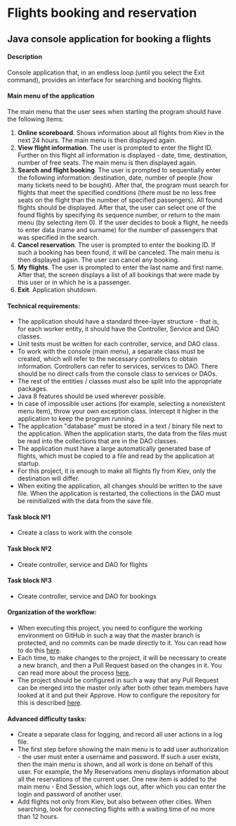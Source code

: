 # Flights booking and reservation

## Java console application for booking a flights

#### Description

Console application that, in an endless loop (until you select the Exit command), provides an interface for searching and booking flights.

#### Main menu of the application 

The main menu that the user sees when starting the program should have the following items:
1. **Online scoreboard**. Shows information about all flights from Kiev in the next 24 hours. The main menu is then displayed again.
2. **View flight information**. The user is prompted to enter the flight ID. Further on this flight all information is displayed - date, time, destination, number of free seats. The main menu is then displayed again.
3. **Search and flight booking**. The user is prompted to sequentially enter the following information: destination, date, number of people (how many tickets need to be bought). After that, the program must search for flights that meet the specified conditions (there must be no less free seats on the flight than the number of specified passengers). All found flights should be displayed. After that, the user can select one of the found flights by specifying its sequence number, or return to the main menu (by selecting item 0). If the user decides to book a flight, he needs to enter data (name and surname) for the number of passengers that was specified in the search.
4. **Cancel reservation**. The user is prompted to enter the booking ID. If such a booking has been found, it will be canceled. The main menu is then displayed again. The user can cancel any booking.
5. **My flights**. The user is prompted to enter the last name and first name. After that, the screen displays a list of all bookings that were made by this user or in which he is a passenger.
6. **Exit**. Application shutdown.

#### Technical requirements:
 - The application should have a standard three-layer structure - that is, for each worker entity, it should have the Controller, Service and DAO classes.
 - Unit tests must be written for each controller, service, and DAO class.
 - To work with the console (main menu), a separate class must be created, which will refer to the necessary controllers to obtain information. Controllers can refer to services, services to DAO. There should be no direct calls from the console class to services or DAOs.
 - The rest of the entities / classes must also be split into the appropriate packages.
 - Java 8 features should be used wherever possible.
 - In case of impossible user actions (for example, selecting a nonexistent menu item), throw your own exception class. Intercept it higher in the application to keep the program running. 
 - The application "database" must be stored in a text / binary file next to the application. When the application starts, the data from the files must be read into the collections that are in the DAO classes.
 - The application must have a large automatically generated base of flights, which must be copied to a file and read by the application at startup.
 - For this project, it is enough to make all flights fly from Kiev, only the destination will differ.
 - When exiting the application, all changes should be written to the save file. When the application is restarted, the collections in the DAO must be reinitialized with the data from the save file.  
 
#### Task block №1
 - Create a class to work with the console

#### Task block №2
 - Create controller, service and DAO for flights
 
#### Task block №3
 - Create controller, service and DAO for bookings 

#### Organization of the workflow:
 - When executing this project, you need to configure the working environment on GitHub in such a way that the master branch is protected, and no commits can be made directly to it. You can read how to do this [here](https://dan-it.gitlab.io/fs-book/new-structure/final-project/setup.html).
 - Each time, to make changes to the project, it will be necessary to create a new branch, and then a Pull Request based on the changes in it. You can read more about the process [here](https://dan-it.gitlab.io/fs-book/new-structure/final-project/pull_request.html).
 - The project should be configured in such a way that any Pull Request can be merged into the master only after both other team members have looked at it and put their Approve. How to configure the repository for this is described [here](https://dan-it.gitlab.io/fs-book/new-structure/final-project/setup.html).

#### Advanced difficulty tasks:
 - Create a separate class for logging, and record all user actions in a log file.
 - The first step before showing the main menu is to add user authorization - the user must enter a username and password. If such a user exists, then the main menu is shown, and all work is done on behalf of this user. For example, the My Reservations menu displays information about all the reservations of the current user. One new item is added to the main menu - End Session, which logs out, after which you can enter the login and password of another user.
 - Add flights not only from Kiev, but also between other cities. When searching, look for connecting flights with a waiting time of no more than 12 hours.